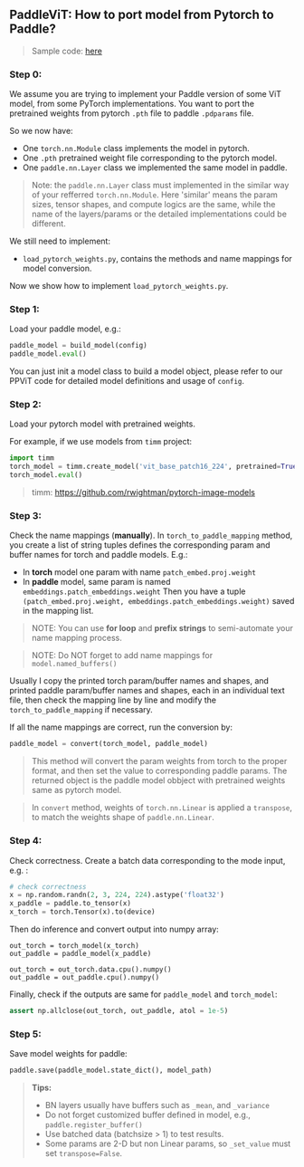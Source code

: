 ## PaddleViT: How to port model from Pytorch to Paddle?
> Sample code: [here](../image_classification/ViT/load_pytorch_weights.py)

### Step 0:
We assume you are trying to implement your Paddle version of some ViT model, from some PyTorch implementations. You want to port the pretrained weights from pytorch `.pth` file to paddle `.pdparams` file.

So we now have:
- One `torch.nn.Module` class implements the model in pytorch.
- One `.pth` pretrained weight file corresponding to the pytorch model.
- One `paddle.nn.Layer` class we implemented the same model in paddle.

> Note: the `paddle.nn.Layer` class must implemented in the similar way of your refferred `torch.nn.Module`. Here 'similar' means the param sizes, tensor shapes, and compute logics are the same, while the name of the layers/params or the detailed implementations could be different.

We still need to implement:
- `load_pytorch_weights.py`, contains the methods and name mappings for model conversion.

Now we show how to implement `load_pytorch_weights.py`.

### Step 1:
 Load your paddle model, e.g.:
 ```python
 paddle_model = build_model(config)
 paddle_model.eval()
 ```
 You can just init a model class to build a model object, please refer to our PPViT code for detailed model definitions and usage of `config`.


### Step 2:
 Load your pytorch model with pretrained weights. 
 
 For example, if we use models from `timm` project:
 ```python
 import timm
 torch_model = timm.create_model('vit_base_patch16_224', pretrained=True)
 torch_model.eval()
 ```
> timm: https://github.com/rwightman/pytorch-image-models

### Step 3:
 Check the name mappings (**manually**).
 In `torch_to_paddle_mapping` method, you create a list of string tuples defines the corresponding param and buffer names for torch and paddle models. E.g.:
- In **torch** model one param with name `patch_embed.proj.weight` 
- In **paddle** model, same param is named `embeddings.patch_embeddings.weight`
Then you have a tuple `(patch_embed.proj.weight, embeddings.patch_embeddings.weight)` saved in the mapping list.

 > NOTE: You can use **for loop** and **prefix strings** to semi-automate your name mapping process.

 > NOTE: Do NOT forget to add name mappings for `model.named_buffers()`

Usually I copy the printed torch param/buffer names and shapes, and printed paddle param/buffer names and shapes, each in an individual text file, then check the mapping line by line and modify the `torch_to_paddle_mapping` if necessary.

If all the name mappings are correct, run the conversion by:
```python
paddle_model = convert(torch_model, paddle_model)
```
> This method will convert the param weights from torch to the proper format, and then set the value to corresponding paddle params. The returned object is the paddle model obbject with pretrained weights same as pytorch model.

> In `convert` method, weights of `torch.nn.Linear` is applied a `transpose`, to match the weights shape of `paddle.nn.Linear`.
### Step 4:
Check correctness. 
Create a batch data corresponding to the mode input, e.g. :
```python
# check correctness
x = np.random.randn(2, 3, 224, 224).astype('float32')
x_paddle = paddle.to_tensor(x)
x_torch = torch.Tensor(x).to(device)
```
Then do inference and convert output into numpy array:
```
out_torch = torch_model(x_torch)
out_paddle = paddle_model(x_paddle)

out_torch = out_torch.data.cpu().numpy()
out_paddle = out_paddle.cpu().numpy()
```
Finally, check if the outputs are same for `paddle_model` and `torch_model`:
```python
assert np.allclose(out_torch, out_paddle, atol = 1e-5)
```

### Step 5:
Save model weights for paddle:
```python
paddle.save(paddle_model.state_dict(), model_path)
```

> **Tips:**
> - BN layers usually have buffers such as `_mean`, and `_variance`
> - Do not forget customized buffer defined in model, e.g., `paddle.register_buffer()`
> - Use batched data  (batchsize > 1) to test results.
> - Some params are 2-D but non Linear params, so `_set_value` must set `transpose=False`.
